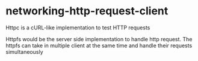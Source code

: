 # networking-http-request-client
Httpc is a cURL-like implementation to test HTTP requests

Httpfs would be the server side implementation to handle http request. The httpfs can take in multiple client at the same time and handle their requests simultaneously
